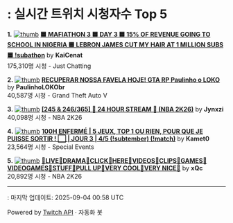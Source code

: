 # : 실시간 트위치 시청자수 Top 5

**1.** [![thumb](https://static-cdn.jtvnw.net/previews-ttv/live_user_kaicenat-320x180.jpg)](https://twitch.tv/KaiCenat)
**[🟦 MAFIATHON 3 🟦 DAY 3 🟦 15% OF REVENUE GOING TO SCHOOL IN NIGERIA 🟦 LEBRON JAMES CUT MY HAIR AT 1 MILLION SUBS 🟦 !subathon](https://twitch.tv/KaiCenat)** by **KaiCenat**<br>175,310명 시청  - Just Chatting

**2.** [![thumb](https://static-cdn.jtvnw.net/previews-ttv/live_user_paulinholokobr-320x180.jpg)](https://twitch.tv/PaulinhoLOKObr)
**[RECUPERAR NOSSA FAVELA HOJE! GTA RP Paulinho o LOKO](https://twitch.tv/PaulinhoLOKObr)** by **PaulinhoLOKObr**<br>40,587명 시청  - Grand Theft Auto V

**3.** [![thumb](https://static-cdn.jtvnw.net/previews-ttv/live_user_jynxzi-320x180.jpg)](https://twitch.tv/Jynxzi)
**[[245 & 246/365] 🚨 24 HOUR STREAM 🚨 (NBA 2K26)](https://twitch.tv/Jynxzi)** by **Jynxzi**<br>40,098명 시청  - NBA 2K26

**4.** [![thumb](https://static-cdn.jtvnw.net/previews-ttv/live_user_kamet0-320x180.jpg)](https://twitch.tv/Kamet0)
**[100H ENFERMÉ | 5 JEUX, TOP 1 OU RIEN, POUR QUE JE PUISSE SORTIR ! ⬜️ | JOUR 3 | 4/5 (!subtember) (!match)](https://twitch.tv/Kamet0)** by **Kamet0**<br>23,564명 시청  - Special Events

**5.** [![thumb](https://static-cdn.jtvnw.net/previews-ttv/live_user_xqc-320x180.jpg)](https://twitch.tv/xQc)
**[💾LIVE💾DRAMA💾CLICK💾HERE💾VIDEOS💾CLIPS💾GAMES💾VIDEOGAMES💾STUFF💾PULL UP💾VERY COOL💾VERY NICE💾](https://twitch.tv/xQc)** by **xQc**<br>20,892명 시청  - NBA 2K26


---
: 마지막 업데이트: 2025-09-04 00:58 UTC

Powered by [Twitch API](https://dev.twitch.tv/docs/api/reference) · 자동화 봇